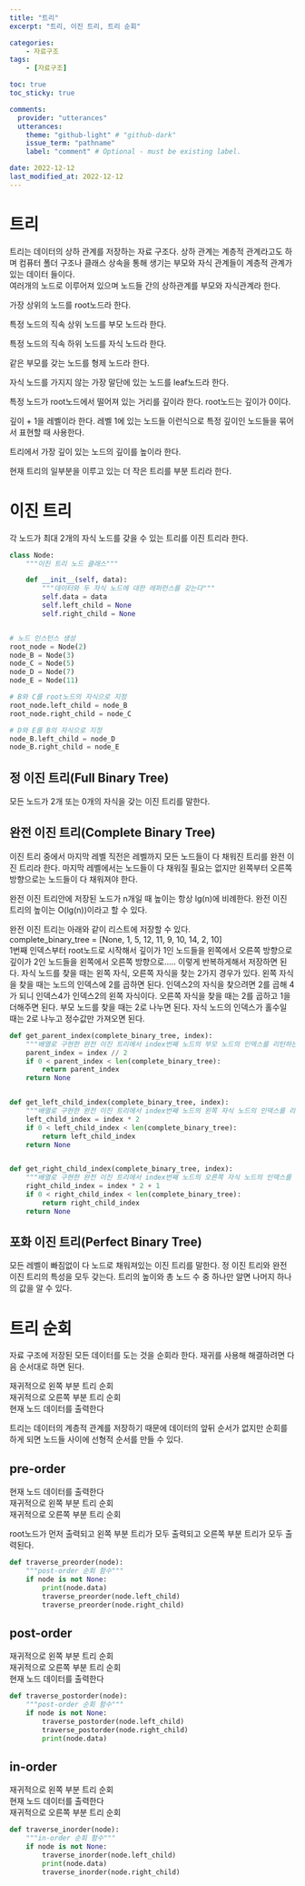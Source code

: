 ```yaml
---
title: "트리"
excerpt: "트리, 이진 트리, 트리 순회"

categories:
    - 자료구조
tags:
    - [자료구조]

toc: true
toc_sticky: true

comments:
  provider: "utterances"
  utterances:
    theme: "github-light" # "github-dark"
    issue_term: "pathname"
    label: "comment" # Optional - must be existing label.

date: 2022-12-12
last_modified_at: 2022-12-12
---
```

# 트리
트리는 데이터의 상하 관계를 저장하는 자료 구조다. 상하 관계는 계층적 관계라고도 하며 컴퓨터 폴더 구조나 클래스 상속을 통해 생기는 부모와 자식 관계들이 계층적 관계가 있는 데이터 들이다.  
여러개의 노드로 이루어져 있으며 노드들 간의 상하관계를 부모와 자식관계라 한다.  

가장 상위의 노드를 root노드라 한다.  

특정 노드의 직속 상위 노드를 부모 노드라 한다.  

특정 노드의 직속 하위 노드를 자식 노드라 한다.  

같은 부모를 갖는 노드를 형제 노드라 한다.  

자식 노드를 가지지 않는 가장 말단에 있는 노드를 leaf노드라 한다.  

특정 노드가 root노드에서 떨어져 있는 거리를 깊이라 한다. root노드는 깊이가 0이다.  

깊이 + 1을 레벨이라 한다. 레벨 1에 있는 노드들 이런식으로 특정 깊이인 노드들을 묶어서 표현할 때 사용한다.  

트리에서 가장 깊이 있는 노드의 깊이를 높이라 한다.  

현재 트리의 일부분을 이루고 있는 더 작은 트리를 부분 트리라 한다.  

# 이진 트리
각 노드가 최대 2개의 자식 노드를 갖을 수 있는 트리를 이진 트리라 한다. 

```python
class Node:
    """이진 트리 노드 클래스"""

    def __init__(self, data):
        """데이터와 두 자식 노드에 대한 레퍼런스를 갖는다"""
        self.data = data
        self.left_child = None
        self.right_child = None


# 노드 인스턴스 생성
root_node = Node(2)
node_B = Node(3)
node_C = Node(5)
node_D = Node(7)
node_E = Node(11)

# B와 C를 root노드의 자식으로 지정
root_node.left_child = node_B
root_node.right_child = node_C

# D와 E를 B의 자식으로 지정
node_B.left_child = node_D
node_B.right_child = node_E
```

## 정 이진 트리(Full Binary Tree)
모든 노드가 2개 또는 0개의 자식을 갖는 이진 트리를 말한다.  

## 완전 이진 트리(Complete Binary Tree)
이진 트리 중에서 마지막 레벨 직전은 레벨까지 모든 노드들이 다 채워진 트리를 완전 이진 트리라 한다. 마지막 레벨에서는 노드들이 다 채워질 필요는 없지만 왼쪽부터 오른쪽 방향으로는 노드들이 다 채워져야 한다.  

완전 이진 트리안에 저장된 노드가 n개일 때 높이는 항상 lg(n)에 비례한다. 완전 이진 트리의 높이는 O(lg(n))이라고 할 수 있다.  

완전 이진 트리는 아래와 같이 리스트에 저장할 수 있다.  
complete_binary_tree = [None, 1, 5, 12, 11, 9, 10, 14, 2, 10]  
1번째 인덱스부터 root노드로 시작해서 깊이가 1인 노드들을 왼쪽에서 오른쪽 방향으로 깊이가 2인 노드들을 왼쪽에서 오른쪽 방향으로..... 이렇게 반복하게해서 저장하면 된다. 자식 노드를 찾을 때는 왼쪽 자식, 오른쪽 자식을 찾는 2가지 경우가 있다. 왼쪽 자식을 찾을 때는 노드의 인덱스에 2를 곱하면 된다. 인덱스2의 자식을 찾으려면 2를 곱해 4가 되니 인덱스4가 인덱스2의 왼쪽 자식이다. 오른쪽 자식을 찾을 때는 2를 곱하고 1을 더해주면 된다. 부모 노드를 찾을 때는 2로 나누면 된다. 자식 노드의 인덱스가 홀수일 때는 2로 나누고 정수값만 가져오면 된다.  

```python
def get_parent_index(complete_binary_tree, index):
    """배열로 구현한 완전 이진 트리에서 index번째 노드의 부모 노드의 인덱스를 리턴하는 함수"""
    parent_index = index // 2
    if 0 < parent_index < len(complete_binary_tree):
        return parent_index
    return None


def get_left_child_index(complete_binary_tree, index):
    """배열로 구현한 완전 이진 트리에서 index번째 노드의 왼쪽 자식 노드의 인덱스를 리턴하는 함수"""
    left_child_index = index * 2
    if 0 < left_child_index < len(complete_binary_tree):
        return left_child_index
    return None


def get_right_child_index(complete_binary_tree, index):
    """배열로 구현한 완전 이진 트리에서 index번째 노드의 오른쪽 자식 노드의 인덱스를 리턴하는 함수"""
    right_child_index = index * 2 + 1
    if 0 < right_child_index < len(complete_binary_tree):
        return right_child_index
    return None
```

## 포화 이진 트리(Perfect Binary Tree)
모든 레벨이 빠짐없이 다 노드로 채워져있는 이진 트리를 말한다. 정 이진 트리와 완전 이진 트리의 특성을 모두 갖는다. 트리의 높이와 총 노드 수 중 하나만 알면 나머지 하나의 값을 알 수 있다.  

# 트리 순회
자료 구조에 저장된 모든 데이터를 도는 것을 순회라 한다. 재귀를 사용해 해결하려면 다음 순서대로 하면 된다.  

재귀적으로 왼쪽 부분 트리 순회  
재귀적으로 오른쪽 부분 트리 순회  
현재 노드 데이터를 출력한다  

트리는 데이터의 계층적 관계를 저장하기 때문에 데이터의 앞뒤 순서가 없지만 순회를 하게 되면 노드들 사이에 선형적 순서를 만들 수 있다.  

## pre-order
현재 노드 데이터를 출력한다  
재귀적으로 왼쪽 부분 트리 순회  
재귀적으로 오른쪽 부분 트리 순회  

root노드가 먼저 출력되고 왼쪽 부분 트리가 모두 출력되고 오른쪽 부분 트리가 모두 출력된다.  

```python
def traverse_preorder(node):
    """post-order 순회 함수"""
    if node is not None:
        print(node.data)
        traverse_preorder(node.left_child)
        traverse_preorder(node.right_child) 
```

## post-order
재귀적으로 왼쪽 부분 트리 순회  
재귀적으로 오른쪽 부분 트리 순회  
현재 노드 데이터를 출력한다  

```python
def traverse_postorder(node):
    """post-order 순회 함수"""
    if node is not None:
        traverse_postorder(node.left_child)
        traverse_postorder(node.right_child)
        print(node.data)
```

## in-order
재귀적으로 왼쪽 부분 트리 순회  
현재 노드 데이터를 출력한다  
재귀적으로 오른쪽 부분 트리 순회  

```python
def traverse_inorder(node):
    """in-order 순회 함수"""
    if node is not None:
        traverse_inorder(node.left_child)
        print(node.data)
        traverse_inorder(node.right_child)
```

